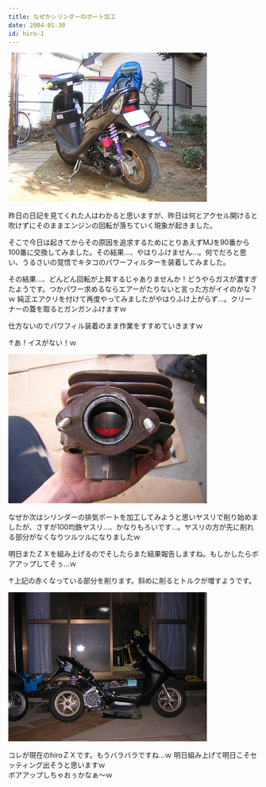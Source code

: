 ```yaml
---
title: なぜかシリンダーのポート加工
date: 2004-01-30
id: hiro-1
---
```



<div class="center spacing"><img alt="" src="/photo/diary/2004.01.30_zx1.jpg" width="400" height="300"></div>
<p class="sentence">昨日の日記を見てくれた人はわかると思いますが、昨日は何とアクセル開けると吹けずにそのままエンジンの回転が落ちていく現象が起きました。</p>
<p class="sentence">そこで今日は起きてからその原因を追求するためにとりあえずMJを90番から100番に交換してみました。その結果...、やはりふけません...。何でだろと思い、うるさいの覚悟でキタコのパワーフィルターを装着してみました。</p>
<p class="sentence">その結果...、どんどん回転が上昇するじゃありませんか！どうやらガスが濃すぎたようです。つかパワー求めるならエアーがたりないと言った方がイイのかな？ｗ 純正エアクリを付けて再度やってみましたがやはりふけ上がらず...。クリーナーの蓋を取るとガンガンふけますｗ</p>
<p class="sentence">仕方ないのでパワフィル装着のまま作業をすすめていきますｗ</p>
<p class="sentence spacing10">↑あ！イスがない！ｗ </p>
<div class="center spacing"><img alt="" src="/photo/diary/2004.01.30_zx2.jpg" width="400" height="300"></div>
<p class="sentence">なぜか次はシリンダーの排気ポートを加工してみようと思いヤスリで削り始めましたが、さすが100均鉄ヤスリ...、かなりもろいです...。ヤスリの方が先に削れる部分がなくなりツルツルになりましたｗ</p>
<p class="sentence">明日またＺＸを組み上げるのでそしたらまた結果報告しますね。もしかしたらボアアップしてそぅ...ｗ</p>
<p class="sentence spacing10">↑上記の赤くなっている部分を削ります。斜めに削るとトルクが増すようです。</p>
<div class="center spacing"><img alt="" src="/photo/diary/2004.01.30_zx3.jpg" width="400" height="300"></div>
<p class="sentence">コレが現在のhiroＺＸです。もうバラバラですね...ｗ 明日組み上げて明日こそセッティング出そうと思いますｗ<br>ボアアップしちゃおぅかなぁ～ｗ </p>
